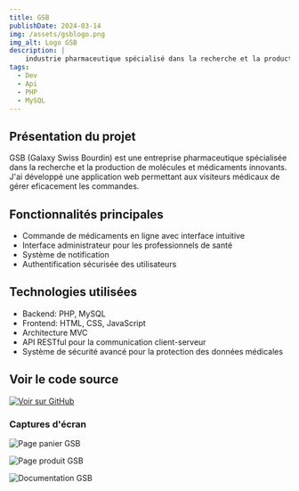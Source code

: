 ```yaml
---
title: GSB
publishDate: 2024-03-14
img: /assets/gsblogo.png
img_alt: Logo GSB
description: |
    industrie pharmaceutique spécialisé dans la recherche et la production de molécule et de médicament
tags:
  - Dev
  - Api
  - PHP
  - MySQL
---
```


## Présentation du projet

GSB (Galaxy Swiss Bourdin) est une entreprise pharmaceutique spécialisée dans la recherche et la production de molécules et médicaments innovants. J'ai développé une application web permettant aux visiteurs médicaux  de gérer eficacement les commandes.

## Fonctionnalités principales

- Commande de médicaments en ligne avec interface intuitive
- Interface administrateur pour les professionnels de santé
- Système de notification
- Authentification sécurisée des utilisateurs

## Technologies utilisées

- Backend: PHP, MySQL
- Frontend: HTML, CSS, JavaScript
- Architecture MVC
- API RESTful pour la communication client-serveur
- Système de sécurité avancé pour la protection des données médicales

## Voir le code source

<a href="https://github.com/OvBd1/AP3" target="_blank">
  <img src="https://img.shields.io/badge/GitHub-Voir_sur_GitHub-blue?logo=GitHub" alt="Voir sur GitHub">
</a>

### Captures d'écran

![Page panier GSB](/assets/page_cart_gsb.png)

![Page produit GSB](/assets/page_product_gsb.png)

![Documentation GSB](/assets/documentation_gsb.png)
